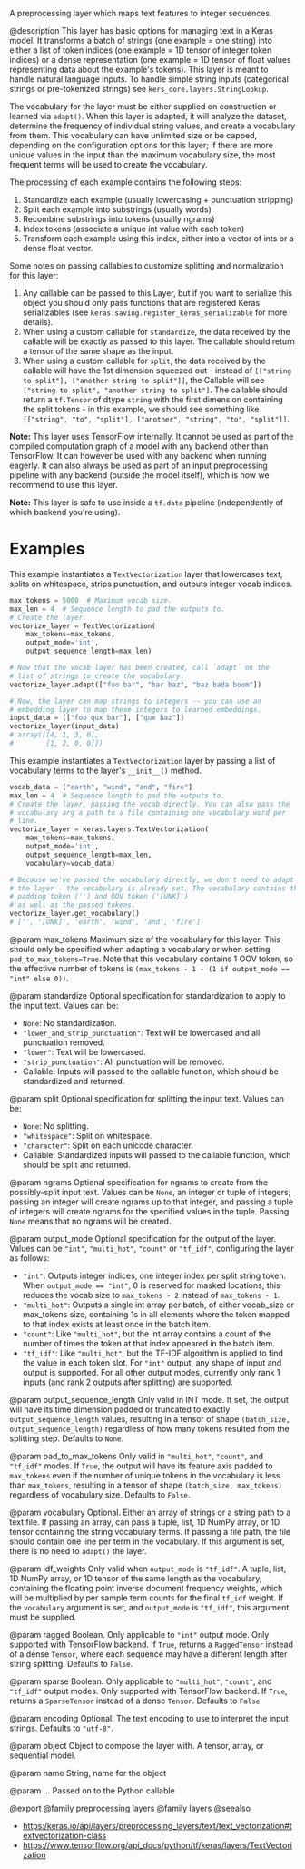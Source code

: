 A preprocessing layer which maps text features to integer sequences.

@description
This layer has basic options for managing text in a Keras model. It
transforms a batch of strings (one example = one string) into either a list
of token indices (one example = 1D tensor of integer token indices) or a
dense representation (one example = 1D tensor of float values representing
data about the example's tokens). This layer is meant to handle natural
language inputs. To handle simple string inputs (categorical strings or
pre-tokenized strings) see `kers_core.layers.StringLookup`.

The vocabulary for the layer must be either supplied on construction or
learned via `adapt()`. When this layer is adapted, it will analyze the
dataset, determine the frequency of individual string values, and create a
vocabulary from them. This vocabulary can have unlimited size or be capped,
depending on the configuration options for this layer; if there are more
unique values in the input than the maximum vocabulary size, the most
frequent terms will be used to create the vocabulary.

The processing of each example contains the following steps:

1. Standardize each example (usually lowercasing + punctuation stripping)
2. Split each example into substrings (usually words)
3. Recombine substrings into tokens (usually ngrams)
4. Index tokens (associate a unique int value with each token)
5. Transform each example using this index, either into a vector of ints or
   a dense float vector.

Some notes on passing callables to customize splitting and normalization for
this layer:

1. Any callable can be passed to this Layer, but if you want to serialize
   this object you should only pass functions that are registered Keras
   serializables (see `keras.saving.register_keras_serializable`
   for more details).
2. When using a custom callable for `standardize`, the data received
   by the callable will be exactly as passed to this layer. The callable
   should return a tensor of the same shape as the input.
3. When using a custom callable for `split`, the data received by the
   callable will have the 1st dimension squeezed out - instead of
   `[["string to split"], ["another string to split"]]`, the Callable will
   see `["string to split", "another string to split"]`.
   The callable should return a `tf.Tensor` of dtype `string`
   with the first dimension containing the split tokens -
   in this example, we should see something like `[["string", "to",
   "split"], ["another", "string", "to", "split"]]`.

**Note:** This layer uses TensorFlow internally. It cannot
be used as part of the compiled computation graph of a model with
any backend other than TensorFlow.
It can however be used with any backend when running eagerly.
It can also always be used as part of an input preprocessing pipeline
with any backend (outside the model itself), which is how we recommend
to use this layer.

**Note:** This layer is safe to use inside a `tf.data` pipeline
(independently of which backend you're using).

# Examples
This example instantiates a `TextVectorization` layer that lowercases text,
splits on whitespace, strips punctuation, and outputs integer vocab indices.

```python
max_tokens = 5000  # Maximum vocab size.
max_len = 4  # Sequence length to pad the outputs to.
# Create the layer.
vectorize_layer = TextVectorization(
    max_tokens=max_tokens,
    output_mode='int',
    output_sequence_length=max_len)
```

```python
# Now that the vocab layer has been created, call `adapt` on the
# list of strings to create the vocabulary.
vectorize_layer.adapt(["foo bar", "bar baz", "baz bada boom"])
```

```python
# Now, the layer can map strings to integers -- you can use an
# embedding layer to map these integers to learned embeddings.
input_data = [["foo qux bar"], ["qux baz"]]
vectorize_layer(input_data)
# array([[4, 1, 3, 0],
#        [1, 2, 0, 0]])
```

This example instantiates a `TextVectorization` layer by passing a list
of vocabulary terms to the layer's `__init__()` method.

```python
vocab_data = ["earth", "wind", "and", "fire"]
max_len = 4  # Sequence length to pad the outputs to.
# Create the layer, passing the vocab directly. You can also pass the
# vocabulary arg a path to a file containing one vocabulary word per
# line.
vectorize_layer = keras.layers.TextVectorization(
    max_tokens=max_tokens,
    output_mode='int',
    output_sequence_length=max_len,
    vocabulary=vocab_data)
```

```python
# Because we've passed the vocabulary directly, we don't need to adapt
# the layer - the vocabulary is already set. The vocabulary contains the
# padding token ('') and OOV token ('[UNK]')
# as well as the passed tokens.
vectorize_layer.get_vocabulary()
# ['', '[UNK]', 'earth', 'wind', 'and', 'fire']
```

@param max_tokens
Maximum size of the vocabulary for this layer. This should
only be specified when adapting a vocabulary or when setting
`pad_to_max_tokens=True`. Note that this vocabulary
contains 1 OOV token, so the effective number of tokens is
`(max_tokens - 1 - (1 if output_mode == "int" else 0))`.

@param standardize
Optional specification for standardization to apply to the
input text. Values can be:
- `None`: No standardization.
- `"lower_and_strip_punctuation"`: Text will be lowercased and all
    punctuation removed.
- `"lower"`: Text will be lowercased.
- `"strip_punctuation"`: All punctuation will be removed.
- Callable: Inputs will passed to the callable function,
    which should be standardized and returned.

@param split
Optional specification for splitting the input text.
Values can be:
- `None`: No splitting.
- `"whitespace"`: Split on whitespace.
- `"character"`: Split on each unicode character.
- Callable: Standardized inputs will passed to the callable
    function, which should be split and returned.

@param ngrams
Optional specification for ngrams to create from the
possibly-split input text. Values can be `None`, an integer
or tuple of integers; passing an integer will create ngrams
up to that integer, and passing a tuple of integers will
create ngrams for the specified values in the tuple.
Passing `None` means that no ngrams will be created.

@param output_mode
Optional specification for the output of the layer.
Values can be `"int"`, `"multi_hot"`, `"count"` or `"tf_idf"`,
configuring the layer as follows:
- `"int"`: Outputs integer indices, one integer index per split
    string token. When `output_mode == "int"`,
    0 is reserved for masked locations;
    this reduces the vocab size to `max_tokens - 2`
    instead of `max_tokens - 1`.
- `"multi_hot"`: Outputs a single int array per batch, of either
    vocab_size or max_tokens size, containing 1s in all elements
    where the token mapped to that index exists at least
    once in the batch item.
- `"count"`: Like `"multi_hot"`, but the int array contains
    a count of the number of times the token at that index
    appeared in the batch item.
- `"tf_idf"`: Like `"multi_hot"`, but the TF-IDF algorithm
    is applied to find the value in each token slot.
For `"int"` output, any shape of input and output is supported.
For all other output modes, currently only rank 1 inputs
(and rank 2 outputs after splitting) are supported.

@param output_sequence_length
Only valid in INT mode. If set, the output will
have its time dimension padded or truncated to exactly
`output_sequence_length` values, resulting in a tensor of shape
`(batch_size, output_sequence_length)` regardless of how many tokens
resulted from the splitting step. Defaults to `None`.

@param pad_to_max_tokens
Only valid in  `"multi_hot"`, `"count"`,
and `"tf_idf"` modes. If `True`, the output will have
its feature axis padded to `max_tokens` even if the number
of unique tokens in the vocabulary is less than `max_tokens`,
resulting in a tensor of shape `(batch_size, max_tokens)`
regardless of vocabulary size. Defaults to `False`.

@param vocabulary
Optional. Either an array of strings or a string path to a
text file. If passing an array, can pass a tuple, list,
1D NumPy array, or 1D tensor containing the string vocabulary terms.
If passing a file path, the file should contain one line per term
in the vocabulary. If this argument is set,
there is no need to `adapt()` the layer.

@param idf_weights
Only valid when `output_mode` is `"tf_idf"`. A tuple, list,
1D NumPy array, or 1D tensor of the same length as the vocabulary,
containing the floating point inverse document frequency weights,
which will be multiplied by per sample term counts for
the final `tf_idf` weight. If the `vocabulary` argument is set,
and `output_mode` is `"tf_idf"`, this argument must be supplied.

@param ragged
Boolean. Only applicable to `"int"` output mode.
Only supported with TensorFlow backend.
If `True`, returns a `RaggedTensor` instead of a dense `Tensor`,
where each sequence may have a different length
after string splitting. Defaults to `False`.

@param sparse
Boolean. Only applicable to `"multi_hot"`, `"count"`, and
`"tf_idf"` output modes. Only supported with TensorFlow
backend. If `True`, returns a `SparseTensor`
instead of a dense `Tensor`. Defaults to `False`.

@param encoding
Optional. The text encoding to use to interpret the input
strings. Defaults to `"utf-8"`.

@param object
Object to compose the layer with. A tensor, array, or sequential model.

@param name
String, name for the object

@param ...
Passed on to the Python callable

@export
@family preprocessing layers
@family layers
@seealso
+ <https:/keras.io/api/layers/preprocessing_layers/text/text_vectorization#textvectorization-class>
+ <https://www.tensorflow.org/api_docs/python/tf/keras/layers/TextVectorization>
